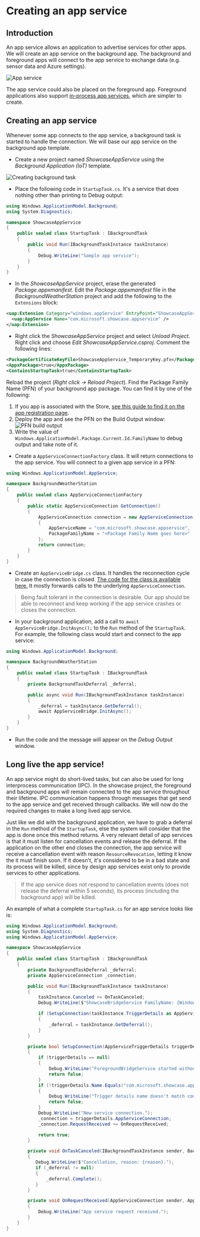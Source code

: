 ---
---
# Creating an app service

## Introduction

An app service allows an application to advertise services for other apps. We will create an app service on the background app. The background and foreground apps will connect to the app service to exchange data (e.g. sensor data and Azure settings).

![App service](AppService.png)

The app service could also be placed on the foreground app. Foreground applications also support [in-process app services](https://docs.microsoft.com/en-us/windows/uwp/launch-resume/convert-app-service-in-process), which are simpler to create.

## Creating an app service

Whenever some app connects to the app service, a background task is started to handle the connection. We will base our app service on the background app template.

* Create a new project named *ShowcaseAppService* using the *Background Application (IoT)* template.

![Creating background task](CreatingBackgroundTask.png)

* Place the following code in `StartupTask.cs`. It's a service that does nothing other than printing to Debug output:

```cs
using Windows.ApplicationModel.Background;
using System.Diagnostics;

namespace ShowcaseAppService
{
    public sealed class StartupTask : IBackgroundTask
    {
        public void Run(IBackgroundTaskInstance taskInstance)
        {
            Debug.WriteLine("Sample app service");
        }
    }
}
```

* In the *ShowcaseAppService* project, erase the generated *Package.appxmanifest*. Edit the *Package.appxmanifest* file in the *BackgroundWeatherStation* project and add the following to the `Extensions` block:

```xml
<uap:Extension Category="windows.appService" EntryPoint="ShowcaseAppService.StartupTask">
  <uap:AppService Name="com.microsoft.showcase.appservice" />
</uap:Extension>
```

* Right click the *ShowcaseAppService* project and select *Unload Project*. Right click and choose *Edit ShowcaseAppService.csproj*. Comment the following lines:

```xml
<PackageCertificateKeyFile>ShowcaseAppService_TemporaryKey.pfx</PackageCertificateKeyFile>
<AppxPackage>true</AppxPackage>
<ContainsStartupTask>true</ContainsStartupTask>
```

Reload the project (*Right click -> Reload Project*). Find the Package Family Name (PFN) of your background app package. You can find it by one of the following:

1. If you app is associated with the Store, [see this guide to find it on the app registration page](../StoreDeployment/README.md).
2. Deploy the app and see the PFN on the Build Output window:
![PFN build output](PFNBuildOutput.png)
3. Write the value of `Windows.ApplicationModel.Package.Current.Id.FamilyName` to debug output and take note of it.

* Create a `AppServiceConnectionFactory` class. It will return connections to the app service. You will connect to a given app service in a PFN:

```cs
using Windows.ApplicationModel.AppService;

namespace BackgroundWeatherStation
{
    public sealed class AppServiceConnectionFactory
    {
        public static AppServiceConnection GetConnection()
        {
            AppServiceConnection connection = new AppServiceConnection()
            {
                AppServiceName = "com.microsoft.showcase.appservice",
                PackageFamilyName = "<Package Family Name goes here>"
            };
            return connection;
        }
    }
}
```

* Create an `AppServiceBridge.cs` class. It handles the reconnection cycle in case the connection is closed. [The code for the class is available here.](https://github.com/ms-iot/devex_project/blob/master/CS/BackgroundWeatherStation/AppServiceBridge.cs) It mostly forwards calls to the underlying `AppServiceConnection`.

> Being fault tolerant in the connection is desirable. Our app should be able to reconnect and keep working if the app service crashes or closes the connection.

* In your background application, add a call to `await AppServiceBridge.InitAsync();` to the `Run` method of the `StartupTask`. For example, the following class would start and connect to the app service:

```cs
using Windows.ApplicationModel.Background;

namespace BackgroundWeatherStation
{
    public sealed class StartupTask : IBackgroundTask
    {
        private BackgroundTaskDeferral _deferral;

        public async void Run(IBackgroundTaskInstance taskInstance)
        {
            _deferral = taskInstance.GetDeferral();
            await AppServiceBridge.InitAsync();
        }
    }
}
```

* Run the code and the message will appear on the *Debug Output* window.

## Long live the app service!

An app service might do short-lived tasks, but can also be used for long interprocess communication (IPC). In the showcase project, the foreground and background apps will remain connected to the app service throughout their lifetime. IPC communication happens through messages that get send to the app service and get received through callbacks. We will now do the required changes to make a long lived app service.

Just like we did with the background application, we have to grab a deferral in the `Run` method of the `StartupTask`, else the system will consider that the app is done once this method returns. A very relevant detail of app services is that it must listen for cancellation events and release the deferral. If the application on the other end closes the connection, the app service will receive a cancellation event with reason `ResourceRevocation`, letting it know the it must finish soon. If it doesn't, it's considered to be in a bad state and its process will be killed, since by design app services exist only to provide services to other applications.

> If the app service does not respond to cancellation events (does not release the deferral within 5 seconds), its process (including the background app) will be killed.

An example of what a complete `StartupTask.cs` for an app service looks like is:

```cs
using Windows.ApplicationModel.Background;
using System.Diagnostics;
using Windows.ApplicationModel.AppService;

namespace ShowcaseAppService
{
    public sealed class StartupTask : IBackgroundTask
    {
        private BackgroundTaskDeferral _deferral;
        private AppServiceConnection _connection;

        public void Run(IBackgroundTaskInstance taskInstance)
        {
            taskInstance.Canceled += OnTaskCanceled;
            Debug.WriteLine($"ShowcaseBridgeService FamilyName: {Windows.ApplicationModel.Package.Current.Id.FamilyName}.");

            if (SetupConnection(taskInstance.TriggerDetails as AppServiceTriggerDetails))
            {
                _deferral = taskInstance.GetDeferral();
            }
        }

        private bool SetupConnection(AppServiceTriggerDetails triggerDetails)
        {
            if (triggerDetails == null)
            {
                Debug.WriteLine("ForegroundBridgeService started without details, exiting.");
                return false;
            }
            if (!triggerDetails.Name.Equals("com.microsoft.showcase.appservice"))
            {
                Debug.WriteLine("Trigger details name doesn't match com.microsoft.showcase.bridge, exiting.");
                return false;
            }
            Debug.WriteLine("New service connection.");
            _connection = triggerDetails.AppServiceConnection;
            _connection.RequestReceived += OnRequestReceived;

            return true;
        }

        private void OnTaskCanceled(IBackgroundTaskInstance sender, BackgroundTaskCancellationReason reason)
        {
           Debug.WriteLine($"Cancellation, reason: {reason}.");
           if (_deferral != null)
           {
               _deferral.Complete();
           }
        }

        private void OnRequestReceived(AppServiceConnection sender, AppServiceRequestReceivedEventArgs args)
        {
            Debug.WriteLine("App service request received.");
        }
    }
}
```
